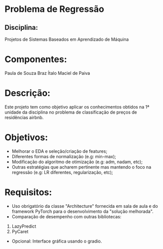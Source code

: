 # Problema de Regressão

## Disciplina:
Projetos de Sistemas Baseados em Aprendizado de Máquina

# Componentes:
Paula de Souza Braz
Ítalo Maciel de Paiva

# Descrição:
Este projeto tem como objetivo aplicar os conhecimentos obtidos na 1ª unidade da disciplina no problema de classificação de preços de residências airbnb.

# Objetivos:
- Melhorar o EDA e seleção/criação de features;
- Diferentes formas de normalização (e.g: min-max);
- Modificação do algoritmo de otimização (e.g: adm, nadam, etc);
- Outras estratégias que acharem pertinente mas mantendo o foco na regressão (e.g: LR diferentes, regularização, etc);

# Requisitos:
- Uso obrigatório da classe "Architecture" fornecida em sala de aula e do framework PyTorch para o desenvolvimento da "solução melhorada".
- Comparação de desempenho com outras bibliotecas:
1. LazyPredict
2. PyCaret
- Opcional: Interface gráfica usando o gradio.
